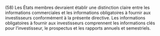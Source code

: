 (58) Les États membres devraient établir une distinction claire entre les informations commerciales et les informations obligatoires à fournir aux investisseurs conformément à la présente directive. Les informations obligatoires à fournir aux investisseurs comprennent les informations clés pour l’investisseur, le prospectus et les rapports annuels et semestriels.